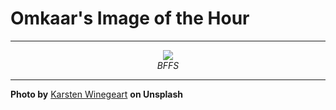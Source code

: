 # Omkaar's Image of the Hour

---

<div align="center">

<a href="https://unsplash.com/photos/two-fashionable-dogs-look-up-on-a-yellow-background-Me-iF3302T8">
  <img src="https://images.unsplash.com/photo-1746647695879-bfab32f59f34?crop=entropy&cs=tinysrgb&fit=max&fm=jpg&ixid=M3w3NjA2Nzh8MHwxfHJhbmRvbXx8fHx8fHx8fDE3NDkzNTg4MDB8&ixlib=rb-4.1.0&q=80&w=1080" style="max-width:100%; height:auto;">
</a>

<br>
<i>BFFS</i>

</div>

---

**Photo by** [Karsten Winegeart](https://unsplash.com/@karsten116) **on Unsplash**
